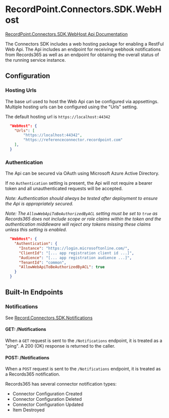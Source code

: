 # RecordPoint.Connectors.SDK.WebHost

[RecordPoint.Connectors.SDK.WebHost Api Documentation](./recordpoint_connectors_sdk_webhost_doc.md)

The Connectors SDK includes a web hosting package for enabling a RestFul Web Api.
The Api includes an endpoint for receiving webhook notifications from Records365
as well as an endpoint for obtaining the overall status of the running service instance.

## Configuration

### Hosting Urls
The base url used to host the Web Api can be configured via appsettings.
Multiple hosting urls can be configured using the "Urls" setting.

The default hosting url is `https://localhost:44342`

```json
  "WebHost": {
    "Urls": [ 
        "https://localhost:44342",
        "https://referenceconnector.recordpoint.com"
    ],
  }
```



### Authentication
The Api can be secured via OAuth using Microsoft Azure Active Directory.

If no `Authentication` setting is present, the Api will not require a bearer token and all unauthenticated requests will be accepted.

*Note: Authentication should always be tested after deployment to ensure the Api is appropriately secured.*

*Note: The `AllowWebApiToBeAuthorizedByACL` setting must be set to `true` as Records365 does not include scope or role claims
within the token and the authentication middleware will reject any tokens missing these claims unless this setting is enabled.*

```json
  "WebHost": {
    "Authentication": {
      "Instance": "https://login.microsoftonline.com/",
      "ClientId": "[... app registration client id ...]",
      "Audience": "[... app registration audience ...]",
      "TenantId": "common",
      "AllowWebApiToBeAuthorizedByACL": true
    }
  }
```

## Built-In Endpoints

### Notifications

See [Record.Connectors.SDK.Notifications](./recordpoint_connectors_sdk_notifications.md)

#### GET: /Notifications
When a `GET` request is sent to the `/Notifications` endpoint, it is treated as a "ping". A 200 (OK) response is returned to the caller.

#### POST: /Notifications
When a `POST` request is sent to the `/Notifications` endpoint, it is treated as a Records365 notification.

Records365 has several connector notification types:
- Connector Configuration Created
- Connector Configuration Deleted
- Connector Configuration Updated
- Item Destroyed